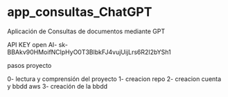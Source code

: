 # app_consultas_ChatGPT
Aplicación de Consultas de documentos mediante GPT

API KEY  open AI- 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

pasos proyecto

0- lectura y comprensión del proyecto
1- creacion repo
2- creacion cuenta y bbdd aws
3- creación de la bbdd